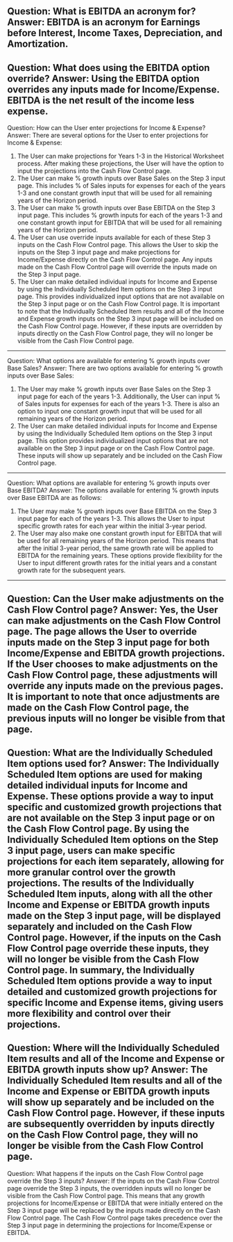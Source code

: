 Question: What is EBITDA an acronym for?
Answer: EBITDA is an acronym for Earnings before Interest, Income Taxes, Depreciation, and Amortization.
---
Question: What does using the EBITDA option override?
Answer: Using the EBITDA option overrides any inputs made for Income/Expense. EBITDA is the net result of the income less expense.
---
Question: How can the User enter projections for Income & Expense?
Answer: There are several options for the User to enter projections for Income & Expense:
1) The User can make projections for Years 1-3 in the Historical Worksheet process. After making these projections, the User will have the option to input the projections into the Cash Flow Control page.
2) The User can make % growth inputs over Base Sales on the Step 3 input page. This includes % of Sales inputs for expenses for each of the years 1-3 and one constant growth input that will be used for all remaining years of the Horizon period.
3) The User can make % growth inputs over Base EBITDA on the Step 3 input page. This includes % growth inputs for each of the years 1-3 and one constant growth input for EBITDA that will be used for all remaining years of the Horizon period.
4) The User can use override inputs available for each of these Step 3 inputs on the Cash Flow Control page. This allows the User to skip the inputs on the Step 3 input page and make projections for Income/Expense directly on the Cash Flow Control page. Any inputs made on the Cash Flow Control page will override the inputs made on the Step 3 input page.
5) The User can make detailed individual inputs for Income and Expense by using the Individually Scheduled Item options on the Step 3 input page. This provides individualized input options that are not available on the Step 3 input page or on the Cash Flow Control page.
It is important to note that the Individually Scheduled Item results and all of the Income and Expense growth inputs on the Step 3 input page will be included on the Cash Flow Control page. However, if these inputs are overridden by inputs directly on the Cash Flow Control page, they will no longer be visible from the Cash Flow Control page.
---
Question: What options are available for entering % growth inputs over Base Sales?
Answer: There are two options available for entering % growth inputs over Base Sales:
1) The User may make % growth inputs over Base Sales on the Step 3 input page for each of the years 1-3. Additionally, the User can input % of Sales inputs for expenses for each of the years 1-3. There is also an option to input one constant growth input that will be used for all remaining years of the Horizon period.
2) The User can make detailed individual inputs for Income and Expense by using the Individually Scheduled Item options on the Step 3 input page. This option provides individualized input options that are not available on the Step 3 input page or on the Cash Flow Control page. These inputs will show up separately and be included on the Cash Flow Control page.
---
Question: What options are available for entering % growth inputs over Base EBITDA?
Answer: The options available for entering % growth inputs over Base EBITDA are as follows:
1) The User may make % growth inputs over Base EBITDA on the Step 3 input page for each of the years 1-3. This allows the User to input specific growth rates for each year within the initial 3-year period.
2) The User may also make one constant growth input for EBITDA that will be used for all remaining years of the Horizon period. This means that after the initial 3-year period, the same growth rate will be applied to EBITDA for the remaining years.
These options provide flexibility for the User to input different growth rates for the initial years and a constant growth rate for the subsequent years.
---
Question: Can the User make adjustments on the Cash Flow Control page?
Answer: Yes, the User can make adjustments on the Cash Flow Control page. The page allows the User to override inputs made on the Step 3 input page for both Income/Expense and EBITDA growth projections. If the User chooses to make adjustments on the Cash Flow Control page, these adjustments will override any inputs made on the previous pages. It is important to note that once adjustments are made on the Cash Flow Control page, the previous inputs will no longer be visible from that page.
---
Question: What are the Individually Scheduled Item options used for?
Answer: The Individually Scheduled Item options are used for making detailed individual inputs for Income and Expense. These options provide a way to input specific and customized growth projections that are not available on the Step 3 input page or on the Cash Flow Control page. By using the Individually Scheduled Item options on the Step 3 input page, users can make specific projections for each item separately, allowing for more granular control over the growth projections. 
The results of the Individually Scheduled Item inputs, along with all the other Income and Expense or EBITDA growth inputs made on the Step 3 input page, will be displayed separately and included on the Cash Flow Control page. However, if the inputs on the Cash Flow Control page override these inputs, they will no longer be visible from the Cash Flow Control page. 
In summary, the Individually Scheduled Item options provide a way to input detailed and customized growth projections for specific Income and Expense items, giving users more flexibility and control over their projections.
---
Question: Where will the Individually Scheduled Item results and all of the Income and Expense or EBITDA growth inputs show up?
Answer: The Individually Scheduled Item results and all of the Income and Expense or EBITDA growth inputs will show up separately and be included on the Cash Flow Control page. However, if these inputs are subsequently overridden by inputs directly on the Cash Flow Control page, they will no longer be visible from the Cash Flow Control page.
---
Question: What happens if the inputs on the Cash Flow Control page override the Step 3 inputs?
Answer: If the inputs on the Cash Flow Control page override the Step 3 inputs, the overridden inputs will no longer be visible from the Cash Flow Control page. This means that any growth projections for Income/Expense or EBITDA that were initially entered on the Step 3 input page will be replaced by the inputs made directly on the Cash Flow Control page. The Cash Flow Control page takes precedence over the Step 3 input page in determining the projections for Income/Expense or EBITDA.
